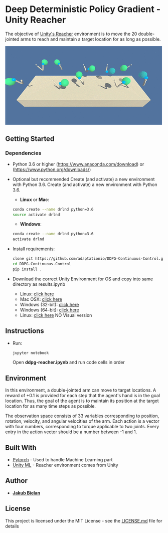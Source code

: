 # Deep Deterministic Policy Gradient - Unity Reacher

The objective of [Unity's Reacher](https://www.youtube.com/watch?v=2N9EoF6pQyE&feature=youtu.be) environment is to move the 20 double-jointed arms to reach and maintain a target location for as long as possible.

![alt text](https://github.com/JBielan/drl-ddpg/blob/master/reacher.gif)

## Getting Started

### Dependencies
- Python 3.6 or higher (https://www.anaconda.com/download) or (https://www.python.org/downloads/) 
- Optional but recommended Create (and activate) a new environment with Python 3.6.
    Create (and activate) a new environment with Python 3.6.
    - __Linux__ or __Mac__: 
	```bash
	conda create --name drlnd python=3.6
	source activate drlnd
	```
	- __Windows__: 
	```bash
	conda create --name drlnd python=3.6 
	activate drlnd
	```
- Install requirements:
    ```bash
    clone git https://github.com/adaptationio/DDPG-Continuous-Control.git
    cd DDPG-Continuous-Control
	pip install .
	```

- Download the correct Unity Environment for OS and copy into same directory as results.ipynb
    - Linux: [click here](https://s3-us-west-1.amazonaws.com/udacity-drlnd/P2/Reacher/Reacher_Linux.zip)
    - Mac OSX: [click here](https://s3-us-west-1.amazonaws.com/udacity-drlnd/P2/Reacher/Reacher.app.zip)
    - Windows (32-bit): [click here](https://s3-us-west-1.amazonaws.com/udacity-drlnd/P2/Reacher/Reacher_Windows_x86.zip)
    - Windows (64-bit): [click here](https://s3-us-west-1.amazonaws.com/udacity-drlnd/P2/Reacher/Reacher_Windows_x86_64.zip)
    - Linux: [click here](https://s3-us-west-1.amazonaws.com/udacity-drlnd/P2/Reacher/one_agent/Reacher_Linux_NoVis.zip) NO Visual version


## Instructions

- Run:
    ```bash
	jupyter notebook
	```
    Open **ddpg-reacher.ipynb** and run code cells in order
    
## Environment

In this environment, a double-jointed arm can move to target locations. A reward of +0.1 is provided for each step that the agent's hand is in the goal location. Thus, the goal of the agent is to maintain its position at the target location for as many time steps as possible.

The observation space consists of 33 variables corresponding to position, rotation, velocity, and angular velocities of the arm. Each action is a vector with four numbers, corresponding to torque applicable to two joints. Every entry in the action vector should be a number between -1 and 1.

## Built With

* [Pytorch](https://pytorch.org/) - Used to handle Machine Learning part
* [Unity ML](https://unity3d.com/machine-learning) - Reacher environment comes from Unity

## Author

* [**Jakub Bielan**](https://www.linkedin.com/in/jakub-bielan-7334b7137/)

## License

This project is licensed under the MIT License - see the [LICENSE.md](LICENSE.md) file for details
